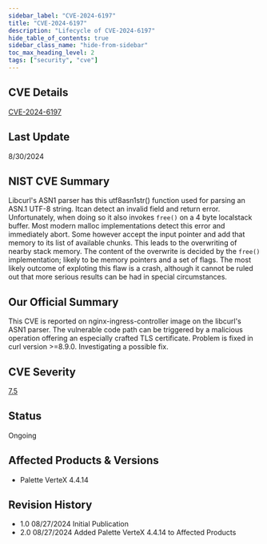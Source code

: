 ```yaml
---
sidebar_label: "CVE-2024-6197"
title: "CVE-2024-6197"
description: "Lifecycle of CVE-2024-6197"
hide_table_of_contents: true
sidebar_class_name: "hide-from-sidebar"
toc_max_heading_level: 2
tags: ["security", "cve"]
---
```


## CVE Details

[CVE-2024-6197](https://nvd.nist.gov/vuln/detail/CVE-2024-6197)

## Last Update

8/30/2024

## NIST CVE Summary

Libcurl's ASN1 parser has this utf8asn1str() function used for parsing an ASN.1 UTF-8 string. Itcan detect an invalid
field and return error. Unfortunately, when doing so it also invokes `free()` on a 4 byte localstack buffer. Most modern
malloc implementations detect this error and immediately abort. Some however accept the input pointer and add that
memory to its list of available chunks. This leads to the overwriting of nearby stack memory. The content of the
overwrite is decided by the `free()` implementation; likely to be memory pointers and a set of flags. The most likely
outcome of exploting this flaw is a crash, although it cannot be ruled out that more serious results can be had in
special circumstances.

## Our Official Summary

This CVE is reported on nginx-ingress-controller image on the libcurl's ASN1 parser. The vulnerable code path can be
triggered by a malicious operation offering an especially crafted TLS certificate. Problem is fixed in curl
version >=8.9.0. Investigating a possible fix.

## CVE Severity

[7.5](https://nvd.nist.gov/vuln/detail/CVE-2024-6197)

## Status

Ongoing

## Affected Products & Versions

- Palette VerteX 4.4.14

## Revision History

- 1.0 08/27/2024 Initial Publication
- 2.0 08/27/2024 Added Palette VerteX 4.4.14 to Affected Products

